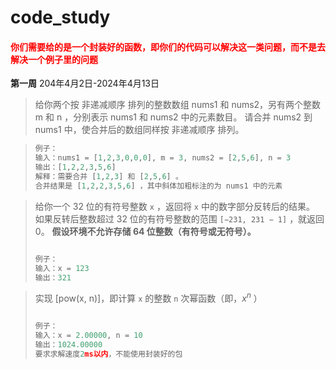 # code_study

####  <font color = Red>你们需要给的是一个封装好的函数，即你们的代码可以解决这一类问题，而不是去解决一个例子里的问题</font>

 **第一周** 204年4月2日-2024年4月13日

> 给你两个按 非递减顺序 排列的整数数组 nums1 和 nums2，另有两个整数 m 和 n ，分别表示 nums1 和 nums2 中的元素数目。
> 请合并 nums2 到 nums1 中，使合并后的数组同样按 非递减顺序 排列。

> ```python
> 例子：
> 输入：nums1 = [1,2,3,0,0,0], m = 3, nums2 = [2,5,6], n = 3
> 输出：[1,2,2,3,5,6]
> 解释：需要合并 [1,2,3] 和 [2,5,6] 。
> 合并结果是 [1,2,2,3,5,6] ，其中斜体加粗标注的为 nums1 中的元素
> 
> ```







> 给你一个 32 位的有符号整数 `x` ，返回将 `x` 中的数字部分反转后的结果。
> 如果反转后整数超过 32 位的有符号整数的范围 `[−231, 231 − 1]` ，就返回 0。
> **假设环境不允许存储 64 位整数（有符号或无符号）。**
>
> ```python
> 
> 例子：
> 输入：x = 123
> 输出：321
> ```











> 实现 [pow(x, n)]，即计算 `x` 的整数 `n` 次幂函数（即，$x^n$ ）
>
> ```python
> 
> 例子：
> 输入：x = 2.00000, n = 10
> 输出：1024.00000
> 要求求解速度2ms以内，不能使用封装好的包
> ```

